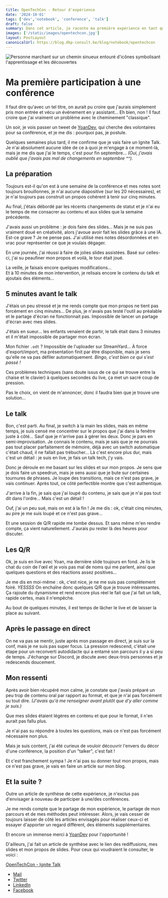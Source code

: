 ```yaml
---
title: OpenTechCon - Retour d'expérience
date: '2024-10-01'
tags: ['dev','notebook', 'conference', 'talk']
draft: false
summary: Dans cet article, je raconte ma première expérience en tant que “talker” lors d’une conférence tech. Malgré une préparation chaotique et des problèmes techniques, j’ai réussi à livrer un Ignite Talk. Je partage mes impressions après l’événement et exprime mon envie de participer à d’autres conférences à l’avenir.
images: ['/static/images/opentechcon.jpg']
layout: PostLayout
canonicalUrl: https://blog.dkp-consult.be/blog/notebook/opentechcon
---
```


![Personne marchant sur un chemin sinueux entouré d'icônes symbolisant l'apprentissage et les découvertes](/static/images/opentechcon.jpg)

# Ma première participation à une conférence

Il faut dire qu'avec un tel titre, on aurait pu croire que j'aurais simplement pris mon entrée et vécu un événement en y assistant... Eh bien, non ! Il faut croire que j'ai vraiment un problème avec le cheminement "classique".

Un soir, je vois passer un tweet de [YoanDev](https://x.com/yOyO38), qui cherche des volontaires pour sa conférence, et je me dis : pourquoi pas, je postule.

Quelques semaines plus tard, il me confirme que je vais faire un Ignite Talk. Je n'ai absolument aucune idée de ce à quoi je m'engage à ce moment-là, mais je me dis que j'ai le temps, c'est pour fin septembre... *(Oui, j'avais oublié que j'avais pas mal de changements en septembre ^^).*

## La préparation

Toujours est-il qu'on est à une semaine de la conférence et mes notes sont toujours brouillonnes, je n'ai aucune diapositive (sur les 20 nécessaires), et je n'ai toujours pas construit un propos cohérent à tenir sur cinq minutes.

Au final, j'étais débordé par les récents changements de statut et je n'ai eu le temps de me consacrer au contenu et aux slides que la semaine précédente.

J'avais aussi un problème : je dois faire des slides... Mais je ne suis pas vraiment doué en créativité, alors j'avoue avoir fait les slides grâce à une IA. Est-ce grave ? Je ne pense pas. J'ai utilisé mes notes désordonnées et en vrac pour représenter ce que je voulais dégager.

En une journée, j'ai réussi à faire de jolies slides assistées. Basé sur celles-ci, j'ai su peaufiner mon propos et voilà, le tour était joué.

La veille, je faisais encore quelques modifications...  
Et à 10 minutes de mon intervention, je relisais encore le contenu du talk et ajoutais des éléments...

## 5 minutes avant le talk

J'étais un peu stressé et je me rends compte que mon propos ne tient pas forcément en cinq minutes... De plus, je n'avais pas testé l'outil au préalable et le partage d'écran ne fonctionnait pas. Impossible de lancer un partage d'écran avec mes slides.

J'étais en sueur... les enfants venaient de partir, le talk était dans 3 minutes et il m'était impossible de partager mon écran.

Mon fichier `.odt` ? Impossible de l'uploader sur StreamYard... À force d'export/import, ma présentation finit par être disponible, mais je sens qu'elle ne va pas défiler automatiquement. *Bingo, c'est bien ce qui s'est passé !*

Ces problèmes techniques (sans doute issus de ce qui se trouve entre la chaise et le clavier) à quelques secondes du live, ça met un sacré coup de pression.

Pas le choix, on vient de m'annoncer, donc il faudra bien que je trouve une solution...

## Le talk

Bon, c'est parti. Au final, je switch à la main les slides, mais en même temps, je suis censé me concentrer sur le propos que j'ai dans la fenêtre juste à côté... Sauf que je n'arrive pas à gérer les deux. Donc je pars en semi-improvisation. Je connais le contenu, mais je sais que je ne pourrais pas tout placer parfaitement de mémoire, déjà avec un switch automatique c'était chaud, il ne fallait pas trébucher... Là c'est encore plus dur, mais c'est un détail : je suis en live, je fais un talk tech, j'y vais.

Donc je déroule en me basant sur les slides et sur mon propos. Je sens que je dois faire un speedrun, mais je sens aussi que je bute sur certaines tournures de phrases. Je loupe des transitions, mais ce n'est pas grave, je vais continuer. Après tout, ce côté perfectible montre que c'est authentique.

J'arrive à la fin, je sais que j'ai loupé du contenu, je sais que je n'ai pas tout dit dans l'ordre... Mais c'est un détail !

Ouf, j'ai un peu sué, mais on est à la fin ! Je me dis : ok, c'était cinq minutes, au pire je me suis loupé et ce n'est pas grave...

Et une session de Q/R rapide me tombe dessus. Et sans même m'en rendre compte, ça vient naturellement. J'aurais pu rester là des heures pour discuter.

## Les Q/R

Ok, je suis en live avec Yoan, ma dernière slide toujours en fond. Je lis le chat du coin de l'œil et je vois pas mal de noms qui me parlent, ainsi que quelques questions et des réactions assez positives...

Je me dis en moi-même : ok, c'est nice, je ne me suis pas complètement foiré. *YESSSS* On enchaîne donc quelques Q/R que je trouve intéressantes. Ça rajoute du dynamisme et rend encore plus réel le fait que j'ai fait un talk, rapide certes, mais il n'empêche.

Au bout de quelques minutes, il est temps de lâcher le live et de laisser la place au suivant.

## Après le passage en direct

On ne va pas se mentir, juste après mon passage en direct, je suis sur la conf, mais je ne suis pas super focus. La pression redescend, c'était une étape pour un reconverti autodidacte qui a entamé son parcours il y a si peu de temps. J'échange sur Discord, je discute avec deux-trois personnes et je redescends doucement.

## Mon ressenti

Après avoir bien récupéré mon calme, je constate que j'avais préparé un peu trop de contenu oral par rapport au format, et que je n'ai pas forcément su tout dire. *(J'avais qu'à me renseigner avant plutôt que d'y aller comme je suis.)*

Que mes slides étaient légères en contenu et que pour le format, il n'en aurait pas fallu plus.

Je n'ai pas su répondre à toutes les questions, mais ce n'est pas forcément nécessaire non plus.

Mais je suis content, j'ai été curieux de vouloir découvrir l'envers du décor d'une conférence, la position d'un "talker", c'est fait !

Et c'est franchement sympa ! Je n'ai pas su donner tout mon propos, mais ce n'est pas grave, je vais en faire un article sur mon blog.

## Et la suite ?

Outre un article de synthèse de cette expérience, je n'exclus pas d'envisager à nouveau de participer à une/des conférences.

Je me rends compte que le partage de mon expérience, le partage de mon parcours et de mes méthodes peut intéresser. Alors, je vais cesser de toujours laisser de côté les articles envisagés pour réaliser ceux-ci et essayer d'apporter un regard différent, des éléments supplémentaires.

Et encore un immense merci à [YoanDev](https://x.com/yOyO38) pour l'opportunité ! 

D'ailleurs, j'ai fait un article de synthèse avec le lien des rediffusions, mes slides et mon propos de slides. Pour ceux qui voudraient le consulter, le voici :

[OpenTechCon - Ignite Talk](https://blog.dkp-consult.be/blog/notebook/opentechcon-ignitetalk)


- [Mail](mailto:contact@dkp-consult.be)
- [Twitter](https://twitter.com/dkp_consult)
- [LinkedIn](https://www.linkedin.com/in/pierre-debski/)
- [Facebook](https://www.facebook.com/dkpconsult)